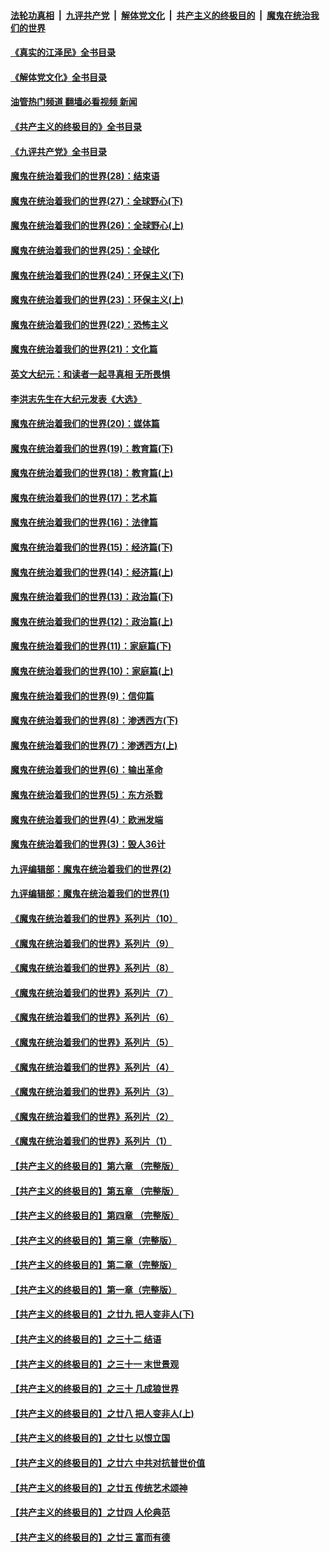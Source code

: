 ####  [法轮功真相](../../../../basic/blob/master/README.md?t=06071101) &nbsp;|&nbsp; [九评共产党](../../../../9ping.md/blob/master/README.md?t=06071101) &nbsp;|&nbsp; [解体党文化](../../../../jtdwh.md/blob/master/README.md?t=06071101)  &nbsp;|&nbsp; [共产主义的终极目的](../../../../gczydzjmd.md/blob/master/README.md?t=06071101) &nbsp;|&nbsp; [魔鬼在统治我们的世界](../../../../mgztzwmdsj.md/blob/master/README.md?t=06071101) 

#### [《真实的江泽民》全书目录](../pages/nsc422/n13721399.md?t=06071101) 

#### [《解体党文化》全书目录](../pages/nsc422/n13721157.md?t=06071101) 

#### [油管热门频道 翻墙必看视频 新闻](http://45.76.130.85:81/youtube.html?06071101)

#### [《共产主义的终极目的》全书目录](../pages/nsc422/n13721048.md?t=06071101) 

#### [《九评共产党》全书目录](../pages/nsc422/n13708085.md?t=06071101) 

#### [魔鬼在统治着我们的世界(28)：结束语](../pages/nsc422/n10936246.md?t=06071101) 

#### [魔鬼在统治着我们的世界(27)：全球野心(下)](../pages/nsc422/n10928319.md?t=06071101) 

#### [魔鬼在统治着我们的世界(26)：全球野心(上)](../pages/nsc422/n10900318.md?t=06071101) 

#### [魔鬼在统治着我们的世界(25)：全球化](../pages/nsc422/n10788205.md?t=06071101) 

#### [魔鬼在统治着我们的世界(24)：环保主义(下)](../pages/nsc422/n10695307.md?t=06071101) 

#### [魔鬼在统治着我们的世界(23)：环保主义(上)](../pages/nsc422/n10688613.md?t=06071101) 

#### [魔鬼在统治着我们的世界(22)：恐怖主义](../pages/nsc422/n10614727.md?t=06071101) 

#### [魔鬼在统治着我们的世界(21)：文化篇](../pages/nsc422/n10597706.md?t=06071101) 

#### [英文大纪元：和读者一起寻真相 无所畏惧](../pages/nsc422/n12542027.md?t=06071101) 

#### [李洪志先生在大纪元发表《大选》](../pages/nsc422/n12534746.md?t=06071101) 

#### [魔鬼在统治着我们的世界(20)：媒体篇](../pages/nsc422/n10586579.md?t=06071101) 

#### [魔鬼在统治着我们的世界(19)：教育篇(下)](../pages/nsc422/n10564808.md?t=06071101) 

#### [魔鬼在统治着我们的世界(18)：教育篇(上)](../pages/nsc422/n10526970.md?t=06071101) 

#### [魔鬼在统治着我们的世界(17)：艺术篇](../pages/nsc422/n10499093.md?t=06071101) 

#### [魔鬼在统治着我们的世界(16)：法律篇](../pages/nsc422/n10485969.md?t=06071101) 

#### [魔鬼在统治着我们的世界(15)：经济篇(下)](../pages/nsc422/n10469975.md?t=06071101) 

#### [魔鬼在统治着我们的世界(14)：经济篇(上)](../pages/nsc422/n10457370.md?t=06071101) 

#### [魔鬼在统治着我们的世界(13)：政治篇(下)](../pages/nsc422/n10448270.md?t=06071101) 

#### [魔鬼在统治着我们的世界(12)：政治篇(上)](../pages/nsc422/n10444576.md?t=06071101) 

#### [魔鬼在统治着我们的世界(11)：家庭篇(下)](../pages/nsc422/n10440961.md?t=06071101) 

#### [魔鬼在统治着我们的世界(10)：家庭篇(上)](../pages/nsc422/n10435448.md?t=06071101) 

#### [魔鬼在统治着我们的世界(9)：信仰篇](../pages/nsc422/n10432159.md?t=06071101) 

#### [魔鬼在统治着我们的世界(8)：渗透西方(下)](../pages/nsc422/n10429603.md?t=06071101) 

#### [魔鬼在统治着我们的世界(7)：渗透西方(上)](../pages/nsc422/n10426013.md?t=06071101) 

#### [魔鬼在统治着我们的世界(6)：输出革命](../pages/nsc422/n10421536.md?t=06071101) 

#### [魔鬼在统治着我们的世界(5)：东方杀戮](../pages/nsc422/n10417707.md?t=06071101) 

#### [魔鬼在统治着我们的世界(4)：欧洲发端](../pages/nsc422/n10414890.md?t=06071101) 

#### [魔鬼在统治着我们的世界(3)：毁人36计](../pages/nsc422/n10411583.md?t=06071101) 

#### [九评编辑部：魔鬼在统治着我们的世界(2)](../pages/nsc422/n10410036.md?t=06071101) 

#### [九评编辑部：魔鬼在统治着我们的世界(1)](../pages/nsc422/n10406825.md?t=06071101) 

#### [《魔鬼在统治着我们的世界》系列片（10）](../pages/nsc422/n12292670.md?t=06071101) 

#### [《魔鬼在统治着我们的世界》系列片（9）](../pages/nsc422/n12290859.md?t=06071101) 

#### [《魔鬼在统治着我们的世界》系列片（8）](../pages/nsc422/n12287445.md?t=06071101) 

#### [《魔鬼在统治着我们的世界》系列片（7）](../pages/nsc422/n12283425.md?t=06071101) 

#### [《魔鬼在统治着我们的世界》系列片（6）](../pages/nsc422/n12282314.md?t=06071101) 

#### [《魔鬼在统治着我们的世界》系列片（5）](../pages/nsc422/n12281419.md?t=06071101) 

#### [《魔鬼在统治着我们的世界》系列片（4）](../pages/nsc422/n12274024.md?t=06071101) 

#### [《魔鬼在统治着我们的世界》系列片（3）](../pages/nsc422/n12271322.md?t=06071101) 

#### [《魔鬼在统治着我们的世界》系列片（2）](../pages/nsc422/n12269049.md?t=06071101) 

#### [《魔鬼在统治着我们的世界》系列片（1）](../pages/nsc422/n12267575.md?t=06071101) 

#### [【共产主义的终极目的】第六章 （完整版）](../pages/nsc422/n11428913.md?t=06071101) 

#### [【共产主义的终极目的】第五章 （完整版）](../pages/nsc422/n11428912.md?t=06071101) 

#### [【共产主义的终极目的】第四章 （完整版）](../pages/nsc422/n11428907.md?t=06071101) 

#### [【共产主义的终极目的】第三章（完整版）](../pages/nsc422/n11428848.md?t=06071101) 

#### [【共产主义的终极目的】第二章（完整版）](../pages/nsc422/n11428831.md?t=06071101) 

#### [【共产主义的终极目的】第一章（完整版）](../pages/nsc422/n11417651.md?t=06071101) 

#### [【共产主义的终极目的】之廿九 把人变非人(下)](../pages/nsc422/n11344140.md?t=06071101) 

#### [【共产主义的终极目的】之三十二 结语](../pages/nsc422/n11360535.md?t=06071101) 

#### [【共产主义的终极目的】之三十一 末世景观](../pages/nsc422/n11351129.md?t=06071101) 

#### [【共产主义的终极目的】之三十 几成狼世界](../pages/nsc422/n11348280.md?t=06071101) 

#### [【共产主义的终极目的】之廿八 把人变非人(上)](../pages/nsc422/n11340492.md?t=06071101) 

#### [【共产主义的终极目的】之廿七 以恨立国](../pages/nsc422/n11336944.md?t=06071101) 

#### [【共产主义的终极目的】之廿六 中共对抗普世价值](../pages/nsc422/n11324785.md?t=06071101) 

#### [【共产主义的终极目的】之廿五 传统艺术颂神](../pages/nsc422/n11296396.md?t=06071101) 

#### [【共产主义的终极目的】之廿四 人伦典范](../pages/nsc422/n11296397.md?t=06071101) 

#### [【共产主义的终极目的】之廿三 富而有德](../pages/nsc422/n11283598.md?t=06071101) 

<img src='http://gfw-breaker.win/goodnews/indexes/nsc422.md' width='0px' height='0px'/>
